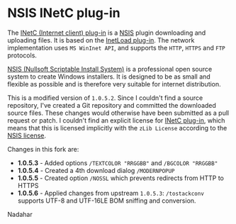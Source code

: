 # NSIS INetC plug-in

The [INetC (Internet client) plug-in][1] is a [NSIS][2] plugin downloading and uploading files. It is based on the 
[InetLoad plug-in][4]. The network implementation uses `MS WinInet API`, and supports the `HTTP`, `HTTPS` and `FTP` protocols.

[NSIS (Nullsoft Scriptable Install System)][2] is a professional open source system to create Windows installers.
It is designed to be as small and flexible as possible and is therefore very suitable for internet distribution.

This is a modified version of `1.0.5.2`. Since I couldn't find a source repository, I've created a Git repository and 
committed the downloaded source files. These changes would otherwise have been submitted as a pull request or patch.
I couldn't find an explicit license for [INetC plug-in][1], which means that this is licensed implicitly with the `zLib License`
according to the [NSIS license][3].

Changes in this fork are:
* **1.0.5.3** - Added options `/TEXTCOLOR "RRGGBB"` and `/BGCOLOR "RRGGBB"`
* **1.0.5.4** - Created a 4th download dialog `/MODERNPOPUP`
* **1.0.5.5** - Created option `/NOSSL` which prevents redirects from HTTP to HTTPS
* **1.0.5.6** - Applied changes from upstream `1.0.5.3`: `/tostackconv` supports UTF-8 and UTF-16LE BOM sniffing and conversion.

Nadahar

  [1]: http://nsis.sourceforge.net/Inetc_plug-in
  [2]: http://nsis.sourceforge.net/Main_Page
  [3]: http://nsis.sourceforge.net/License
  [4]: http://nsis.sourceforge.net/InetLoad_plug-in
